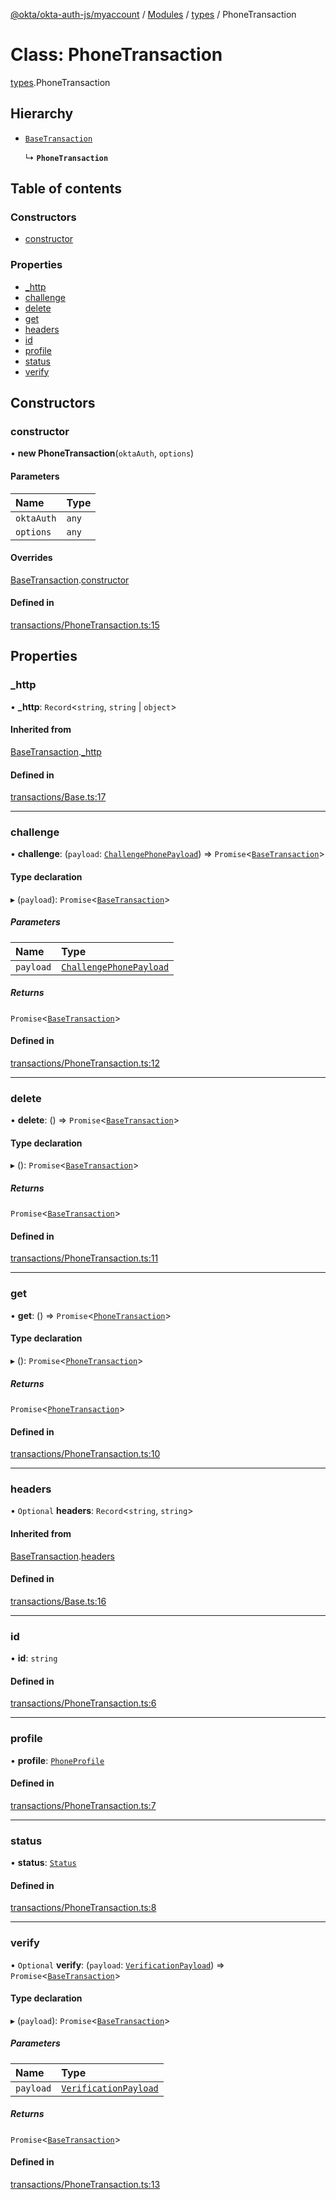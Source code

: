 [@okta/okta-auth-js/myaccount](../README.md) / [Modules](../modules.md) / [types](../modules/types.md) / PhoneTransaction

# Class: PhoneTransaction

[types](../modules/types.md).PhoneTransaction

## Hierarchy

- [`BaseTransaction`](types.BaseTransaction.md)

  ↳ **`PhoneTransaction`**

## Table of contents

### Constructors

- [constructor](types.PhoneTransaction.md#constructor)

### Properties

- [\_http](types.PhoneTransaction.md#_http)
- [challenge](types.PhoneTransaction.md#challenge)
- [delete](types.PhoneTransaction.md#delete)
- [get](types.PhoneTransaction.md#get)
- [headers](types.PhoneTransaction.md#headers)
- [id](types.PhoneTransaction.md#id)
- [profile](types.PhoneTransaction.md#profile)
- [status](types.PhoneTransaction.md#status)
- [verify](types.PhoneTransaction.md#verify)

## Constructors

### constructor

• **new PhoneTransaction**(`oktaAuth`, `options`)

#### Parameters

| Name | Type |
| :------ | :------ |
| `oktaAuth` | `any` |
| `options` | `any` |

#### Overrides

[BaseTransaction](types.BaseTransaction.md).[constructor](types.BaseTransaction.md#constructor)

#### Defined in

[transactions/PhoneTransaction.ts:15](https://github.com/okta/okta-auth-js/blob/master/lib/myaccount/transactions/PhoneTransaction.ts#L15)

## Properties

### \_http

• **\_http**: `Record`<`string`, `string` \| `object`\>

#### Inherited from

[BaseTransaction](types.BaseTransaction.md).[_http](types.BaseTransaction.md#_http)

#### Defined in

[transactions/Base.ts:17](https://github.com/okta/okta-auth-js/blob/master/lib/myaccount/transactions/Base.ts#L17)

___

### challenge

• **challenge**: (`payload`: [`ChallengePhonePayload`](../modules/types.md#challengephonepayload)) => `Promise`<[`BaseTransaction`](types.BaseTransaction.md)\>

#### Type declaration

▸ (`payload`): `Promise`<[`BaseTransaction`](types.BaseTransaction.md)\>

##### Parameters

| Name | Type |
| :------ | :------ |
| `payload` | [`ChallengePhonePayload`](../modules/types.md#challengephonepayload) |

##### Returns

`Promise`<[`BaseTransaction`](types.BaseTransaction.md)\>

#### Defined in

[transactions/PhoneTransaction.ts:12](https://github.com/okta/okta-auth-js/blob/master/lib/myaccount/transactions/PhoneTransaction.ts#L12)

___

### delete

• **delete**: () => `Promise`<[`BaseTransaction`](types.BaseTransaction.md)\>

#### Type declaration

▸ (): `Promise`<[`BaseTransaction`](types.BaseTransaction.md)\>

##### Returns

`Promise`<[`BaseTransaction`](types.BaseTransaction.md)\>

#### Defined in

[transactions/PhoneTransaction.ts:11](https://github.com/okta/okta-auth-js/blob/master/lib/myaccount/transactions/PhoneTransaction.ts#L11)

___

### get

• **get**: () => `Promise`<[`PhoneTransaction`](types.PhoneTransaction.md)\>

#### Type declaration

▸ (): `Promise`<[`PhoneTransaction`](types.PhoneTransaction.md)\>

##### Returns

`Promise`<[`PhoneTransaction`](types.PhoneTransaction.md)\>

#### Defined in

[transactions/PhoneTransaction.ts:10](https://github.com/okta/okta-auth-js/blob/master/lib/myaccount/transactions/PhoneTransaction.ts#L10)

___

### headers

• `Optional` **headers**: `Record`<`string`, `string`\>

#### Inherited from

[BaseTransaction](types.BaseTransaction.md).[headers](types.BaseTransaction.md#headers)

#### Defined in

[transactions/Base.ts:16](https://github.com/okta/okta-auth-js/blob/master/lib/myaccount/transactions/Base.ts#L16)

___

### id

• **id**: `string`

#### Defined in

[transactions/PhoneTransaction.ts:6](https://github.com/okta/okta-auth-js/blob/master/lib/myaccount/transactions/PhoneTransaction.ts#L6)

___

### profile

• **profile**: [`PhoneProfile`](../modules/types.md#phoneprofile)

#### Defined in

[transactions/PhoneTransaction.ts:7](https://github.com/okta/okta-auth-js/blob/master/lib/myaccount/transactions/PhoneTransaction.ts#L7)

___

### status

• **status**: [`Status`](../enums/types.Status.md)

#### Defined in

[transactions/PhoneTransaction.ts:8](https://github.com/okta/okta-auth-js/blob/master/lib/myaccount/transactions/PhoneTransaction.ts#L8)

___

### verify

• `Optional` **verify**: (`payload`: [`VerificationPayload`](../modules/types.md#verificationpayload)) => `Promise`<[`BaseTransaction`](types.BaseTransaction.md)\>

#### Type declaration

▸ (`payload`): `Promise`<[`BaseTransaction`](types.BaseTransaction.md)\>

##### Parameters

| Name | Type |
| :------ | :------ |
| `payload` | [`VerificationPayload`](../modules/types.md#verificationpayload) |

##### Returns

`Promise`<[`BaseTransaction`](types.BaseTransaction.md)\>

#### Defined in

[transactions/PhoneTransaction.ts:13](https://github.com/okta/okta-auth-js/blob/master/lib/myaccount/transactions/PhoneTransaction.ts#L13)
